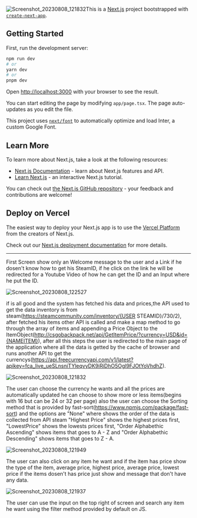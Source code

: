 ![Screenshot_20230808_121832](https://github.com/BrMD/csgo-tracker/assets/40863744/397c82df-6024-475a-87dd-7ffb23a70a1b)This is a [Next.js](https://nextjs.org/) project bootstrapped with [`create-next-app`](https://github.com/vercel/next.js/tree/canary/packages/create-next-app).

## Getting Started

First, run the development server:

```bash
npm run dev
# or
yarn dev
# or
pnpm dev
```

Open [http://localhost:3000](http://localhost:3000) with your browser to see the result.

You can start editing the page by modifying `app/page.tsx`. The page auto-updates as you edit the file.

This project uses [`next/font`](https://nextjs.org/docs/basic-features/font-optimization) to automatically optimize and load Inter, a custom Google Font.

## Learn More

To learn more about Next.js, take a look at the following resources:

- [Next.js Documentation](https://nextjs.org/docs) - learn about Next.js features and API.
- [Learn Next.js](https://nextjs.org/learn) - an interactive Next.js tutorial.

You can check out [the Next.js GitHub repository](https://github.com/vercel/next.js/) - your feedback and contributions are welcome!

## Deploy on Vercel

The easiest way to deploy your Next.js app is to use the [Vercel Platform](https://vercel.com/new?utm_medium=default-template&filter=next.js&utm_source=create-next-app&utm_campaign=create-next-app-readme) from the creators of Next.js.

Check out our [Next.js deployment documentation](https://nextjs.org/docs/deployment) for more details.


****************************************************************************************************************************************************************************************************************

First Screen show only an Welcome message to the user and a Link if he dosen't know how to get his SteamID, if he click on the link he will be redirected for a Youtube Video of how he can get the ID and an Input where he put the ID.

![Screenshot_20230808_122527](https://github.com/BrMD/csgo-tracker/assets/40863744/50e1721a-b7f5-4278-b835-b64515dfc8e5)

if is all good and the system has fetched his data and prices,the API used to get the data inventory is from steam(https://steamcommunity.com/inventory/{USER STEAMID}/730/2), after fetched his items other API is called and make a map method to go through the array of items and appending a Price Object to the ItemObject(http://csgobackpack.net/api/GetItemPrice/?currency=USD&id={NAMEITEM}), after all this steps the user is redirected to the main page of the application where all the data is getted by the cache of browser and runs another API to get the currencys(https://api.freecurrencyapi.com/v1/latest?apikey=fca_live_ueSLnsniTYleqvyDK9iRiDhO5Ogl9FJOtYoVhdhZ).

![Screenshot_20230808_121832](https://github.com/BrMD/csgo-tracker/assets/40863744/4051d7e1-e0cd-440b-8693-9a7ca94082ae)

The user can choose the currency he wants and all the prices are automatically updated he can choose to show more or less items(begins with 16 but can be 24 or 32 per page) also the user can choose the Sorting method that is provided by fast-sort(https://www.npmjs.com/package/fast-sort) and the options are "None" where shows the order of the data is collected from API steam "Highest Price" shows the highest prices first, "LowestPrice" shows the lowests prices first, "Order Alphabethic Ascending" shows items that goes to A - Z and "Order Alphabethic Descending" shows items that goes to Z - A.

![Screenshot_20230808_121949](https://github.com/BrMD/csgo-tracker/assets/40863744/948e90d2-8419-4f8f-b053-17ee139eaafe)

The user can also click on any item he want and if the item has price show the type of the item, average price, highest price, average price, lowest price if the items dosen't has price just show and message that don't have any data.

![Screenshot_20230808_121937](https://github.com/BrMD/csgo-tracker/assets/40863744/bbc88f6d-5def-4980-960a-84ac90aa6071)

The user can use the input on the top right of screen and search any item he want using the filter method provided by default on JS.




